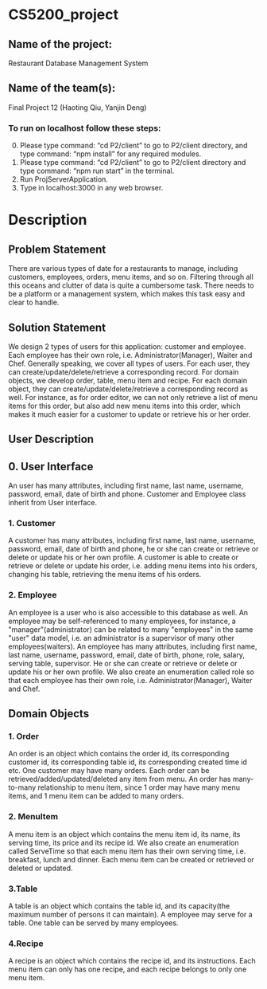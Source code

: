 # CS5200_project

## Name of the project:
Restaurant Database Management System

## Name of the team(s):
Final Project 12 (Haoting Qiu, Yanjin Deng)

### To run on localhost follow these steps:
0. Please type command: “cd P2/client” to go to P2/client directory, and type command: “npm install” for any required modules.
1. Please type command: “cd P2/client” to go to P2/client directory and type command: “npm run start” in the terminal.
2. Run ProjServerApplication.
3. Type in localhost:3000 in any web browser.

# Description
## Problem Statement
There are various types of date for a restaurants to manage, including customers, employees, orders, menu items, and so on. Filtering through all this oceans and clutter of data is quite a cumbersome task. There needs to be a platform or a management system, which makes this task easy and clear to handle.
## Solution Statement
We design 2 types of users for this application: customer and employee. Each employee has their own role, i.e. Administrator(Manager), Waiter and Chef. Generally speaking, we cover all types of users. For each user, they can create/update/delete/retrieve a corresponding record.
For domain objects, we develop order, table, menu item and recipe. For each domain object, they can create/update/delete/retrieve a corresponding record as well. For instance, as for order editor, we can not only retrieve a list of menu items for this order, but also add new menu items into this order, which makes it much easier for a customer to update or retrieve his or her order.

## User Description
## 0. User Interface
An user has many attributes, including first name, last name, username, password, email, date of birth and phone. Customer and Employee class inherit from User interface.
### 1. Customer
A customer has many attributes, including first name, last name, username, password, email, date of birth and phone, he or she can create or retrieve or delete or update his or her own profile. A customer is able to create or retrieve or delete or update his order, i.e. adding menu items into his orders, changing his table, retrieving the menu items of his orders.
### 2. Employee
An employee is a user who is also accessible to this database as well. An employee may be self-referenced to many employees, for instance, a "manager"(administrator) can be related to many "employees" in the same "user" data model, i.e. an administrator is a supervisor of many other employees(waiters). An employee has many attributes, including first name, last name, username, password, email, date of birth, phone, role, salary, serving table, supervisor. He or she can create or retrieve or delete or update his or her own profile.
We also create an enumeration called role so that each employee has their own role, i.e. Administrator(Manager), Waiter and Chef.

## Domain Objects
### 1. Order
An order is an object which contains the order id, its corresponding customer id, its corresponding table id, its corresponding created time id etc.
One customer may have many orders. Each order can be retrieved/added/updated/deleted any item from menu. An order has many-to-many relationship to menu item, since 1 order may have many menu items, and 1 menu item can be added to many orders.
### 2. MenuItem
A menu item is an object which contains the menu item id, its name, its serving time, its price and its recipe id. We also create an enumeration called ServeTime so that each menu item has their own serving time, i.e. breakfast, lunch and dinner. Each menu item can be created or retrieved or deleted or updated.
### 3.Table
A table is an object which contains the table id, and its capacity(the maximum number of persons it can maintain).  A employee may serve for a table. One table can be served by many employees.
### 4.Recipe
A recipe is an object which contains the recipe id, and its instructions.  Each menu item can only has one recipe, and each recipe belongs to only one menu item.






